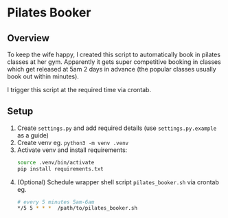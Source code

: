 # Pilates Booker

## Overview

To keep the wife happy, I created this script to automatically book in pilates classes at her gym. Apparently it gets super competitive booking in classes which get released at 5am 2 days in advance (the popular classes usually book out within minutes).

I trigger this script at the required time via crontab.

## Setup

1. Create `settings.py` and add required details (use `settings.py.example` as a guide)
2. Create venv eg. `python3 -m venv .venv`
3. Activate venv and install requirements:
   ```bash
   source .venv/bin/activate
   pip install requirements.txt
   ```
4. (Optional) Schedule wrapper shell script `pilates_booker.sh` via crontab eg.
   ```sh
   # every 5 minutes 5am-6am
   */5 5 * * *  /path/to/pilates_booker.sh
   ```